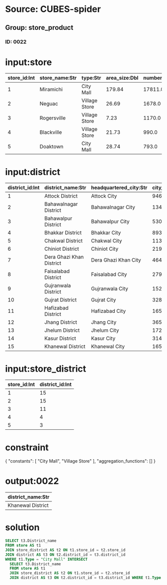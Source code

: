 # Source: CUBES-spider
## Group: store_product
### ID: 0022

# input:store

| store_id:Int | store_name:Str | type:Str | area_size:Dbl | number_of_product_category:Dbl | ranking:Int |
|---|---|---|---|---|---|
| 1 | Miramichi | City Mall | 179.84 | 17811.0 | 2 |
| 2 | Neguac | Village Store | 26.69 | 1678.0 | 3 |
| 3 | Rogersville | Village Store | 7.23 | 1170.0 | 1 |
| 4 | Blackville | Village Store | 21.73 | 990.0 | 10 |
| 5 | Doaktown | City Mall | 28.74 | 793.0 | 9 |

# input:district

| district_id:Int | district_name:Str | headquartered_city:Str | city_population:Dbl | city_area:Dbl |
|---|---|---|---|---|
| 1 | Attock District | Attock City | 94620.0 | 20.0 |
| 2 | Bahawalnagar District | Bahawalnagar City | 134936.0 | 13.0 |
| 3 | Bahawalpur District | Bahawalpur City | 530438.0 | 38.0 |
| 4 | Bhakkar District | Bhakkar City | 89380.0 | 15.0 |
| 5 | Chakwal District | Chakwal City | 113524.0 | 10.0 |
| 6 | Chiniot District | Chiniot City | 219254.0 | 12.0 |
| 7 | Dera Ghazi Khan District | Dera Ghazi Khan City | 464742.0 | 22.0 |
| 8 | Faisalabad District | Faisalabad City | 2793721.0 | 147.0 |
| 9 | Gujranwala District | Gujranwala City | 1526168.0 | 75.0 |
| 10 | Gujrat District | Gujrat City | 328512.0 | 25.0 |
| 11 | Hafizabad District | Hafizabad City | 165936.0 | 10.0 |
| 12 | Jhang District | Jhang City | 365198.0 | 28.0 |
| 13 | Jhelum District | Jhelum City | 172073.0 | 22.0 |
| 14 | Kasur District | Kasur City | 314617.0 | 18.0 |
| 15 | Khanewal District | Khanewal City | 165038.0 | 17.0 |

# input:store_district

| store_id:Int | district_id:Int |
|---|---|
| 1 | 15 |
| 2 | 15 |
| 3 | 11 |
| 4 | 4 |
| 5 | 3 |

# constraint

{
  "constants": [
    "City Mall",
    "Village Store"
  ],
  "aggregation_functions": []
}

# output:0022

| district_name:Str |
|---|
| Khanewal District |

# solution

```sql
SELECT t3.District_name
FROM store AS t1
JOIN store_district AS t2 ON t1.store_id = t2.store_id
JOIN district AS t3 ON t2.district_id = t3.district_id
WHERE t1.Type = "City Mall" INTERSECT
  SELECT t3.District_name
  FROM store AS t1
  JOIN store_district AS t2 ON t1.store_id = t2.store_id
  JOIN district AS t3 ON t2.district_id = t3.district_id WHERE t1.Type = "Village Store"
```
